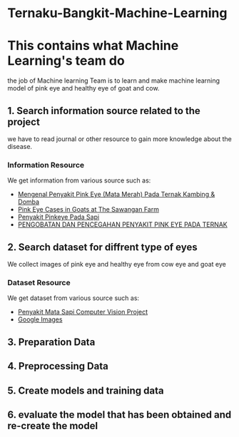 # Ternaku-Bangkit-Machine-Learning
# This contains what Machine Learning's team do
the job of Machine learning Team is to learn and make machine learning model of pink eye and healthy eye of goat and cow.

## 1. Search information source related to the project
we have to read journal or other resource to gain more knowledge about the disease.
### Information Resource
We get information from various source such as:
- [Mengenal Penyakit Pink Eye (Mata Merah) Pada Ternak Kambing & Domba](https://disnakeswan.lebakkab.go.id/mengenal-penyakit-pink-eye-mata-merah-pada-ternak-kambing-domba/)
- [Pink Eye Cases in Goats at The Sawangan Farm](https://e-journal.unair.ac.id/JAVEST/article/download/25060/14106)
- [Penyakit Pinkeye Pada Sapi](https://bbibsingosari.ditjenpkh.pertanian.go.id/penyakit-pinkeye-pada-sapi/#:~:text=Pinkeye%20diakibatkan%20oleh%20bakteri%20Moraxella,bakteri%20ini%20mudah%20menyerang%20mata.)
- [PENGOBATAN DAN PENCEGAHAN PENYAKIT PINK EYE PADA TERNAK](http://cybex.pertanian.go.id/mobile/artikel/95335/PENGOBATAN-DAN-PENCEGAHAN-PENYAKIT-PINK-EYE-PADA-TERNAK/)

## 2. Search dataset for diffrent type of eyes
We collect images of pink eye and healthy eye from cow eye and goat eye
### Dataset Resource
We get dataset from various source such as:
- [Penyakit Mata Sapi Computer Vision Project](https://universe.roboflow.com/fachri/penyakit-mata-sapi)
- [Google Images](https://images.google.com/)

## 3. Preparation Data

## 4. Preprocessing Data

## 5. Create models and training data

## 6. evaluate the model that has been obtained and re-create the model
